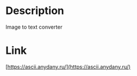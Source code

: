 # Description
Image to text converter

# Link
[https://ascii.anydany.ru/](https://ascii.anydany.ru/)